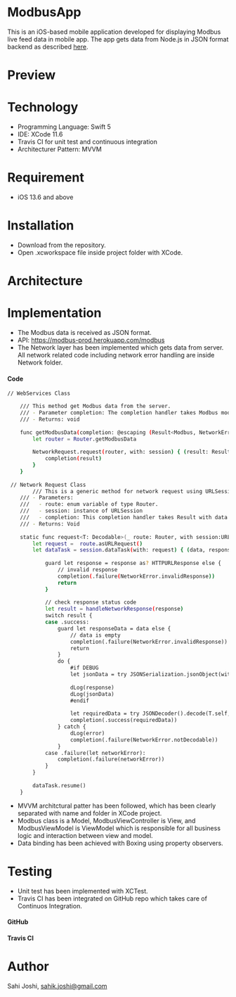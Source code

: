 # ModbusApp

This is an iOS-based mobile application developed for displaying Modbus live feed data in mobile app. The app gets data from Node.js in JSON format backend as described [here](https://github.com/sahijoshi/ModbusBackend). 

# Preview

# Technology
- Programming Language: Swift 5
- IDE: XCode 11.6
- Travis CI for unit test and continuous integration
- Architecturer Pattern: MVVM

# Requirement
- iOS 13.6 and above

# Installation
- Download from the repository.
- Open .xcworkspace file inside project folder with XCode.

# Architecture

# Implementation
- The Modbus data is received as JSON format.
- API: https://modbus-prod.herokuapp.com/modbus
- The Network layer has been implemented which gets data from server. All network related code including network error handling are inside Network folder.

#### Code
``` bash
// WebServices Class

    /// This method get Modbus data from the server.
    /// - Parameter completion: The completion handler takes Modbus model class parameter
    /// - Returns: void
    
    func getModbusData(completion: @escaping (Result<Modbus, NetworkError>) -> ()) {
        let router = Router.getModbusData
        
        NetworkRequest.request(router, with: session) { (result: Result<Modbus, NetworkError>) in
            completion(result)
        }
    }
 
 // Network Request Class
        /// This is a generic method for network request using URLSession.
    /// - Parameters:
    ///   - route: enum variable of type Router.
    ///   - session: instance of URLSession
    ///   - completion: This completion handler takes Result with data and error parameter return by URLSession.
    /// - Returns: Void
    
    static func request<T: Decodable>(_ route: Router, with session:URLSession, completion: @escaping (Result<T, NetworkError>) -> () ) {
        let request =  route.asURLRequest()
        let dataTask = session.dataTask(with: request) { (data, response, error) in
            
            guard let response = response as? HTTPURLResponse else {
                // invalid response
                completion(.failure(NetworkError.invalidResponse))
                return
            }
            
            // check response status code
            let result = handleNetworkResponse(response)
            switch result {
            case .success:
                guard let responseData = data else {
                    // data is empty
                    completion(.failure(NetworkError.invalidResponse))
                    return
                }
                do {
                    #if DEBUG
                    let jsonData = try JSONSerialization.jsonObject(with: responseData, options: .mutableContainers)
                    
                    dLog(response)
                    dLog(jsonData)
                    #endif
                                        
                    let requiredData = try JSONDecoder().decode(T.self, from: responseData)
                    completion(.success(requiredData))
                } catch {
                    dLog(error)
                    completion(.failure(NetworkError.notDecodable))
                }
            case .failure(let networkError):
                completion(.failure(networkError))
            }
        }
        
        dataTask.resume()
    }
```

- MVVM architctural patter has been followed, which has been clearly separated with name and folder in XCode project.
- Modbus class is a Model, ModbusViewController is View, and ModbusViewModel is ViewModel which is responsible for all business logic and interaction between view and model.
- Data binding has been achieved with Boxing using property observers.

# Testing
- Unit test has been implemented with XCTest.
- Travis CI has been integrated on GitHub repo which takes care of Continuos Integration.

#### GitHub

#### Travis CI

# Author
Sahi Joshi, sahik.joshi@gmail.com



